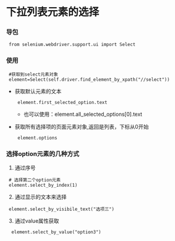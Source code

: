 # 下拉列表元素的选择
### 导包
```
 from selenium.webdriver.support.ui import Select
```
### 使用
```
 #获取到select元素对象
 element=Select(self.driver.find_element_by_xpath("//select"))
```
* 获取默认元素的文本
  ```
   element.first_selected_option.text
  ```
  * 也可以使用：element.all_selected_options[0].text
  
* 获取所有选择项的页面元素对象,返回是列表，下标从0开始
  ```
   element.options
  ```
### 选择option元素的几种方式
1. 通过序号
```
 # 选择第二个option元素
 element.select_by_index(1)
```
2. 通过显示的文本来选择
```
 element.select_by_visibile_text("选项三")
```
3. 通过value属性获取
```
  element.select_by_value("option3")
```
  
